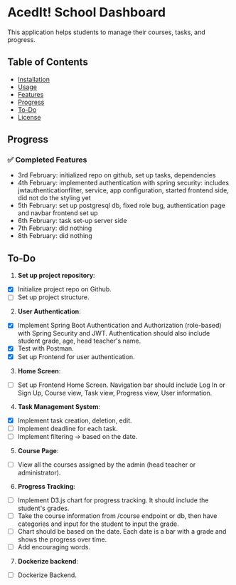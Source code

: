 # AcedIt! School Dashboard

This application helps students to manage their courses, tasks, and progress.

## Table of Contents

- [Installation](#installation)
- [Usage](#usage)
- [Features](#features)
- [Progress](#progress)
- [To-Do](#to-do)
- [License](#license)

## Progress

### ✅ Completed Features

- 3rd February: initialized repo on github, set up tasks, dependencies
- 4th February: implemented authentication with spring security: includes jwtauthenticationfilter, service, app configuration, started frontend side, did not do the styling yet
- 5th February: set up postgresql db, fixed role bug, authentication page and navbar frontend set up
- 6th February: task set-up server side
- 7th February: did nothing
- 8th February: did nothing

## To-Do

1. **Set up project repository**:

- [x] Initialize project repo on Github.
- [ ] Set up project structure.

2. **User Authentication**:

- [x] Implement Spring Boot Authentication and Authorization (role-based) with Spring Security and JWT. Authentication should also include student grade, age, head teacher's name.
- [x] Test with Postman.
- [x] Set up Frontend for user authentication.

3. **Home Screen**:

- [ ] Set up Frontend Home Screen. Navigation bar should include Log In or Sign Up, Course view, Task view, Progress view, User information.

4. **Task Management System**:

- [x] Implement task creation, deletion, edit.
- [ ] Implement deadline for each task.
- [ ] Implement filtering -> based on the date.

5. **Course Page**:

- [ ] View all the courses assigned by the admin (head teacher or administrator).

6. **Progress Tracking**:

- [ ] Implement D3.js chart for progress tracking. It should include the student's grades.
- [ ] Take the course information from /course endpoint or db, then have categories and input for the student to input the grade.
- [ ] Chart should be based on the date. Each date is a bar with a grade and shows the progress over time.
- [ ] Add encouraging words.

7. **Dockerize backend**:

- [ ] Dockerize Backend.
